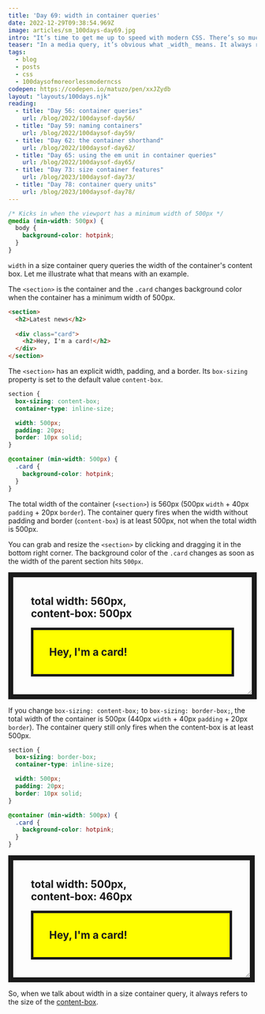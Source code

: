 ```yaml
---
title: 'Day 69: width in container queries'
date: 2022-12-29T09:38:54.969Z
image: articles/sm_100days-day69.jpg
intro: "It’s time to get me up to speed with modern CSS. There’s so much new in CSS that I know too little about. To change that I’ve started [#100DaysOfMoreOrLessModernCSS](/blog/2022/100-days-of-more-or-less-modern-css/). Why more or less modern CSS? Because some topics will be about cutting-edge features, while other stuff has been around for quite a while already, but I just have little to no experience with it."
teaser: "In a media query, it’s obvious what _width_ means. It always refers to the width of the viewport. With size container queries it’s not that obvious."
tags:
  - blog
  - posts
  - css
  - 100daysofmoreorlessmoderncss
codepen: https://codepen.io/matuzo/pen/xxJZydb
layout: "layouts/100days.njk"
reading:
  - title: "Day 56: container queries"
    url: /blog/2022/100daysof-day56/
  - title: "Day 59: naming containers"
    url: /blog/2022/100daysof-day59/
  - title: "Day 62: the container shorthand"
    url: /blog/2022/100daysof-day62/
  - title: "Day 65: using the em unit in container queries"
    url: /blog/2022/100daysof-day65/
  - title: "Day 73: size container features"
    url: /blog/2023/100daysof-day73/
  - title: "Day 78: container query units"
    url: /blog/2023/100daysof-day78/
---
```

```css
/* Kicks in when the viewport has a minimum width of 500px */
@media (min-width: 500px) {
  body {
    background-color: hotpink;
  }
}
```

`width` in a size container query queries the width of the container's content box. Let me illustrate what that means with an example.


The `<section>` is the container and the `.card` changes background color when the container has a minimum width of 500px.
```html
<section>
  <h2>Latest news</h2>
  
  <div class="card">
    <h2>Hey, I'm a card!</h2>
  </div>
</section>
```

The `<section>` has an explicit width, padding, and a border. Its `box-sizing` property is set to the default value `content-box`.

```css
section {
  box-sizing: content-box;
  container-type: inline-size;

  width: 500px;
  padding: 20px;
  border: 10px solid;
}

@container (min-width: 500px) {
  .card {
    background-color: hotpink;
  }
}
```

The total width of the container (`<section>`) is 560px (500px `width` + 40px `padding` + 20px `border`). The container query fires when the width without padding and border (`content-box`) is at least 500px, not when the total width is 500px. 

<div class="highlight">

You can grab and resize the `<section>` by clicking and dragging it in the bottom right corner. The background color of the `.card` changes as soon as the width of the parent section hits `500px`.

</div>

<style>
  [data-sample] section {
    width: 500px;
    container-type: inline-size;
    border: 10px solid;
    padding: 20px;
    resize: horizontal;
    overflow: auto;
    box-sizing: content-box;
    max-width: calc(100% - 60px);
  }

  .sample2 section {
    box-sizing: border-box;
    max-width: 100%;
  }

  [data-sample] .card {
    background-color: yellow;
    border: 5px solid;
    padding: 1rem;
    margin: 1rem;
  }

  [data-sample] h2 {
     margin: 1rem;
  }

  [data-sample] .card h2 {
    background: none;
  }


  @container (min-width: 500px) {
    [data-sample] .card {
      background-color: hotpink;
    }
  }
</style>

<div data-sample="demo">
<section>
<h2>total width: 560px,<br>content-box: 500px</h2>

<div class="card">
<h2>Hey, I'm a card!</h2>
</div>
</section>
</div>

If you change `box-sizing: content-box;` to `box-sizing: border-box;`, the total width of the container is 500px (440px `width` + 40px `padding` + 20px `border`). The container query still only fires when the content-box is at least 500px.

```css
section {
  box-sizing: border-box;
  container-type: inline-size;

  width: 500px;
  padding: 20px;
  border: 10px solid;
}

@container (min-width: 500px) {
  .card {
    background-color: hotpink;
  }
}
```

<div data-sample="demo" class="sample2">
<section>
<h2>total width: 500px,<br>content-box: 460px</h2>

<div class="card">
<h2>Hey, I'm a card!</h2>
</div>
</section>
</div>

<script>
  const sections = document.querySelectorAll('[data-sample] section');
  const resizeObserver = new ResizeObserver((entries) => {
  for (const entry of entries) {
    entry.target.querySelector('h2').innerHTML = 
      `total width: ${Math.round(entry.target.getBoundingClientRect().width)}px,<br>
        content-box: ${Math.round(entry.contentRect.width)}px`
  }

  console.log('Size changed');
  });

  resizeObserver.observe(sections[0]);
  resizeObserver.observe(sections[1]);
</script>

So, when we talk about width in a size container query, it always refers to the size of the [content-box](https://w3c.github.io/csswg-drafts/css-sizing/#valdef-box-sizing-content-box).